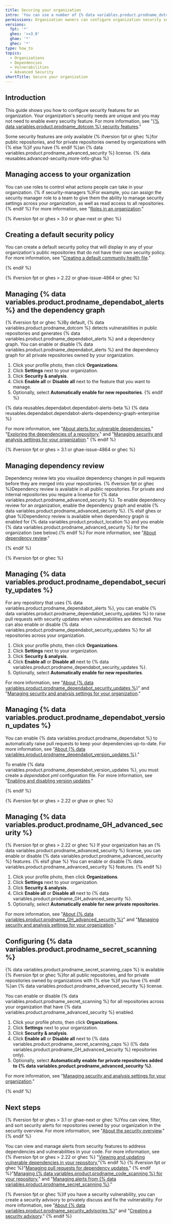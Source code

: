 ```yaml
---
title: Securing your organization
intro: 'You can use a number of {% data variables.product.prodname_dotcom %} features to help keep your organization secure.'
permissions: Organization owners can configure organization security settings.
versions:
  fpt: '*'
  ghes: '>=3.0'
  ghae: '*'
  ghec: '*'
type: how_to
topics:
  - Organizations
  - Dependencies
  - Vulnerabilities
  - Advanced Security
shortTitle: Secure your organization
---
```


## Introduction
This guide shows you how to configure security features for an organization. Your organization's security needs are unique and you may not need to enable every security feature. For more information, see "[{% data variables.product.prodname_dotcom %} security features](/code-security/getting-started/github-security-features)."

Some security features are only available {% ifversion fpt or ghec %}for public repositories, and for private repositories owned by organizations with {% else %}if you have {% endif %}an {% data variables.product.prodname_advanced_security %} license. {% data reusables.advanced-security.more-info-ghas %}

## Managing access to your organization

You can use roles to control what actions people can take in your organization. {% if security-managers %}For example, you can assign the security manager role to a team to give them the ability to manage security settings across your organization, as well as read access to all repositories.{% endif %} For more information, see "[Roles in an organization](/organizations/managing-peoples-access-to-your-organization-with-roles/roles-in-an-organization)."

{% ifversion fpt or ghes > 3.0 or ghae-next or ghec %}

## Creating a default security policy

You can create a default security policy that will display in any of your organization's public repositories that do not have their own security policy. For more information, see "[Creating a default community health file](/communities/setting-up-your-project-for-healthy-contributions/creating-a-default-community-health-file)."

{% endif %}

{% ifversion fpt or ghes > 2.22 or ghae-issue-4864 or ghec %}
## Managing {% data variables.product.prodname_dependabot_alerts %} and the dependency graph

{% ifversion fpt or ghec %}By default, {% data variables.product.prodname_dotcom %} detects vulnerabilities in public repositories and generates {% data variables.product.prodname_dependabot_alerts %} and a dependency graph. You can enable or disable {% data variables.product.prodname_dependabot_alerts %} and the dependency graph for all private repositories owned by your organization.

1. Click your profile photo, then click **Organizations**.
2. Click **Settings** next to your organization.
3. Click **Security & analysis**.
4. Click **Enable all** or **Disable all** next to the feature that you want to manage.
5. Optionally, select **Automatically enable for new repositories**.
{% endif %}

{% data reusables.dependabot.dependabot-alerts-beta %}
{% data reusables.dependabot.dependabot-alerts-dependency-graph-enterprise %}

For more information, see "[About alerts for vulnerable dependencies](/code-security/supply-chain-security/about-alerts-for-vulnerable-dependencies)," "[Exploring the dependencies of a repository](/code-security/supply-chain-security/exploring-the-dependencies-of-a-repository#enabling-and-disabling-the-dependency-graph-for-a-private-repository)," and "[Managing security and analysis settings for your organization](/organizations/keeping-your-organization-secure/managing-security-and-analysis-settings-for-your-organization)."
{% endif %}

{% ifversion fpt or ghes > 3.1 or ghae-issue-4864 or ghec %}

## Managing dependency review

Dependency review lets you visualize dependency changes in pull requests before they are merged into your repositories. 
{% ifversion fpt or ghec %}Dependency review is available in all public repositories. For private and internal repositories you require a license for {% data variables.product.prodname_advanced_security %}. To enable dependency review for an organization, enable the dependency graph and enable {% data variables.product.prodname_advanced_security %}. 
{% elsif ghes or ghae %}Dependency review is available when dependency graph is enabled for {% data variables.product.product_location %} and you enable {% data variables.product.prodname_advanced_security %} for the organization (see below).{% endif %}
For more information, see "[About dependency review](/code-security/supply-chain-security/understanding-your-software-supply-chain/about-dependency-review)."

{% endif %}

{% ifversion fpt or ghec %}
## Managing {% data variables.product.prodname_dependabot_security_updates %}

For any repository that uses {% data variables.product.prodname_dependabot_alerts %}, you can enable {% data variables.product.prodname_dependabot_security_updates %} to raise pull requests with security updates when vulnerabilities are detected. You can also enable or disable {% data variables.product.prodname_dependabot_security_updates %} for all repositories across your organization.

1. Click your profile photo, then click **Organizations**.
2. Click **Settings** next to your organization.
3. Click **Security & analysis**.
4. Click **Enable all** or **Disable all** next to {% data variables.product.prodname_dependabot_security_updates %}.
5. Optionally, select **Automatically enable for new repositories**. 

For more information, see "[About {% data variables.product.prodname_dependabot_security_updates %}](/code-security/supply-chain-security/about-dependabot-security-updates)" and "[Managing security and analysis settings for your organization](/organizations/keeping-your-organization-secure/managing-security-and-analysis-settings-for-your-organization)."

## Managing {% data variables.product.prodname_dependabot_version_updates %}

You can enable {% data variables.product.prodname_dependabot %} to automatically raise pull requests to keep your dependencies up-to-date. For more information, see "[About {% data variables.product.prodname_dependabot_version_updates %}](/code-security/supply-chain-security/about-dependabot-version-updates)."

To enable {% data variables.product.prodname_dependabot_version_updates %}, you must create a *dependabot.yml* configuration file. For more information, see "[Enabling and disabling version updates](/code-security/supply-chain-security/enabling-and-disabling-version-updates)."

{% endif %}

{% ifversion fpt or ghes > 2.22 or ghae or ghec %}
## Managing {% data variables.product.prodname_GH_advanced_security %}

{% ifversion fpt or ghes > 2.22 or ghec %}
If your organization has an {% data variables.product.prodname_advanced_security %} license, you can enable or disable {% data variables.product.prodname_advanced_security %} features.
{% elsif ghae %}
You can enable or disable {% data variables.product.prodname_advanced_security %} features.
{% endif %}

1. Click your profile photo, then click **Organizations**.
2. Click **Settings** next to your organization.
3. Click **Security & analysis**.
4. Click **Enable all** or **Disable all** next to {% data variables.product.prodname_GH_advanced_security %}.
5. Optionally, select **Automatically enable for new private repositories**. 

For more information, see "[About {% data variables.product.prodname_GH_advanced_security %}](/github/getting-started-with-github/about-github-advanced-security)" and "[Managing security and analysis settings for your organization](/organizations/keeping-your-organization-secure/managing-security-and-analysis-settings-for-your-organization)."

## Configuring {% data variables.product.prodname_secret_scanning %}
{% data variables.product.prodname_secret_scanning_caps %} is available {% ifversion fpt or ghec %}for all public repositories, and for private repositories owned by organizations with {% else %}if you have {% endif %}an {% data variables.product.prodname_advanced_security %} license.

You can enable or disable {% data variables.product.prodname_secret_scanning %} for all repositories across your organization that have {% data variables.product.prodname_advanced_security %} enabled.

1. Click your profile photo, then click **Organizations**.
2. Click **Settings** next to your organization.
3. Click **Security & analysis**.
4. Click **Enable all** or **Disable all** next to {% data variables.product.prodname_secret_scanning_caps %} ({% data variables.product.prodname_GH_advanced_security %} repositories only).
5. Optionally, select **Automatically enable for private repositories added to {% data variables.product.prodname_advanced_security %}**. 

For more information, see "[Managing security and analysis settings for your organization](/organizations/keeping-your-organization-secure/managing-security-and-analysis-settings-for-your-organization)."

{% endif %}

## Next steps
{% ifversion fpt or ghes > 3.1 or ghae-next or ghec %}You can view, filter, and sort security alerts for repositories owned by your organization in the security overview. For more information, see "[About the security overview](/code-security/security-overview/about-the-security-overview)."{% endif %}

You can view and manage alerts from security features to address dependencies and vulnerabilities in your code. For more information, see {% ifversion fpt or ghes > 2.22 or ghec %} "[Viewing and updating vulnerable dependencies in your repository](/code-security/supply-chain-security/viewing-and-updating-vulnerable-dependencies-in-your-repository),"{% endif %} {% ifversion fpt or ghec %}"[Managing pull requests for dependency updates](/code-security/supply-chain-security/managing-pull-requests-for-dependency-updates)," {% endif %}"[Managing {% data variables.product.prodname_code_scanning %} for your repository](/code-security/secure-coding/managing-code-scanning-alerts-for-your-repository)," and "[Managing alerts from {% data variables.product.prodname_secret_scanning %}](/code-security/secret-security/managing-alerts-from-secret-scanning)."

{% ifversion fpt or ghec %}If you have a security vulnerability, you can create a security advisory to privately discuss and fix the vulnerability. For more information, see "[About {% data variables.product.prodname_security_advisories %}](/code-security/security-advisories/about-github-security-advisories)" and "[Creating a security advisory](/code-security/security-advisories/creating-a-security-advisory)."
{% endif %}
